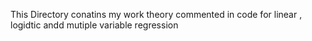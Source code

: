 This Directory conatins my work theory commented in code for linear , logidtic andd mutiple variable regression
